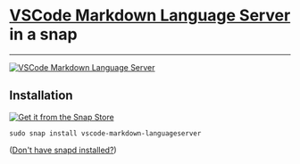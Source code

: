 # [VSCode Markdown Language Server](https://github.com/microsoft/vscode/tree/main/extensions/markdown-language-features/server) in a snap #

-------------------------------------------------------------------------------

[![VSCode Markdown Language Server](https://snapcraft.io/vscode-markdown-languageserver/badge.svg)](https://snapcraft.io/vscode-markdown-languageserver)

## Installation ##

[![Get it from the Snap Store](https://snapcraft.io/static/images/badges/en/snap-store-black.svg)](https://snapcraft.io/vscode-markdown-languageserver)

``` shell
sudo snap install vscode-markdown-languageserver
```

([Don't have snapd installed?](https://snapcraft.io/docs/core/install))

